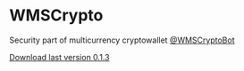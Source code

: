 # WMSCrypto
Security part of multicurrency cryptowallet [@WMSCryptoBot](https://t.me/WMSCryptoBot)

[Download last version 0.1.3](https://github.com/vasinkd/WMSCrypto/releases/tag/0.1.3)

